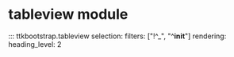 # tableview module

::: ttkbootstrap.tableview
    selection:
        filters: ["!^_", "^__init__"]
    rendering:
        heading_level: 2

